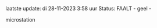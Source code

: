 laatste update: 
di 28-11-2023  3:58   uur 
Status: FAALT - geel - 
<div class="service Y">microstation</div>